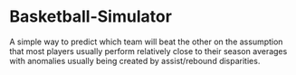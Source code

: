# Basketball-Simulator
A simple way to predict which team will beat the other on the assumption that most players usually perform relatively close to their season averages with anomalies usually being created by assist/rebound disparities.
